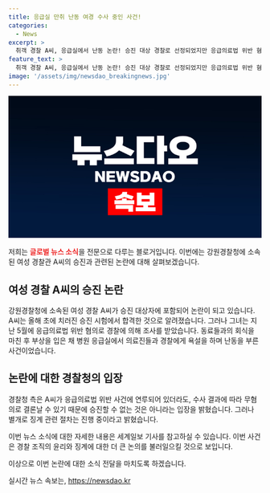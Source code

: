 ```yaml
---
title: 응급실 만취 난동 여경 수사 중인 사건!
categories:
  - News
excerpt: >
  취객 경찰 A씨, 응급실에서 난동 논란! 승진 대상 경찰로 선정되었지만 응급의료법 위반 혐의 조사 중인 A씨. 응급실에서 의료진 및 경찰에게 욕설과 난동을 부리며 경찰 출동 시 병원을 떠난 사실. 경찰은 수사 결과와는 별개로 징계 절차를 밟고 있지만, 승진 가능성은 여전히 존재한다고 밝혔다.
feature_text: >
  취객 경찰 A씨, 응급실에서 난동 논란! 승진 대상 경찰로 선정되었지만 응급의료법 위반 혐의 조사 중인 A씨. 응급실에서 의료진 및 경찰에게 욕설과 난동을 부리며 경찰 출동 시 병원을 떠난 사실. 경찰은 수사 결과와는 별개로 징계 절차를 밟고 있지만, 승진 가능성은 여전히 존재한다고 밝혔다.
image: '/assets/img/newsdao_breakingnews.jpg'
---
```


<p><img src="/assets/img/newsdao_breakingnews.jpg" alt="implanttips 속보" /></p>

<p>저희는 <b><span style="color: #ee2323;">글로벌 뉴스 소식</span></b>을 전문으로 다루는 블로거입니다. 이번에는 강원경찰청에 소속된 여성 경찰관 A씨의 승진과 관련된 논란에 대해 살펴보겠습니다.</p>

<h2 data-ke-size="size26">여성 경찰 A씨의 승진 논란</h2>

<p>강원경찰청에 소속된 여성 경찰 A씨가 승진 대상자에 포함되어 논란이 되고 있습니다. A씨는 올해 초에 치러진 승진 시험에서 합격한 것으로 알려졌습니다. 그러나 그녀는 지난 5월에 응급의료법 위반 혐의로 경찰에 의해 조사를 받았습니다. 동료들과의 회식을 마친 후 부상을 입은 채 병원 응급실에서 의료진들과 경찰에게 욕설을 하며 난동을 부른 사건이었습니다.</p>

<h2 data-ke-size="size26">논란에 대한 경찰청의 입장</h2>

<p>경찰청 측은 A씨가 응급의료법 위반 사건에 연루되어 있더라도, 수사 결과에 따라 무혐의로 결론날 수 있기 때문에 승진할 수 없는 것은 아니라는 입장을 밝혔습니다. 그러나 별개로 징계 관련 절차는 진행 중이라고 밝혔습니다.</p>

<p>이번 뉴스 소식에 대한 자세한 내용은 세계일보 기사를 참고하실 수 있습니다. 이번 사건은 경찰 조직의 윤리와 징계에 대한 더 큰 논의를 불러일으킬 것으로 보입니다.</p>

<p>이상으로 이번 논란에 대한 소식 전달을 마치도록 하겠습니다.</p>
실시간 뉴스 속보는, <a href="https://newsdao.kr" rel="dofollow">https://newsdao.kr</a>


